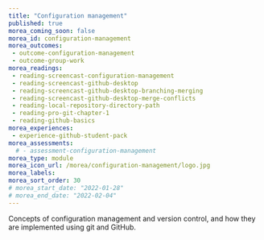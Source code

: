 ```yaml
---
title: "Configuration management"
published: true
morea_coming_soon: false
morea_id: configuration-management
morea_outcomes:
 - outcome-configuration-management
 - outcome-group-work
morea_readings:
 - reading-screencast-configuration-management
 - reading-screencast-github-desktop
 - reading-screencast-github-desktop-branching-merging
 - reading-screencast-github-desktop-merge-conflicts
 - reading-local-repository-directory-path
 - reading-pro-git-chapter-1
 - reading-github-basics
morea_experiences:
 - experience-github-student-pack
morea_assessments:
  # - assessment-configuration-management
morea_type: module
morea_icon_url: /morea/configuration-management/logo.jpg
morea_labels:
morea_sort_order: 30
# morea_start_date: "2022-01-28"
# morea_end_date: "2022-02-04"
---
```


Concepts of configuration management and version control, and how they are implemented using git and GitHub.
